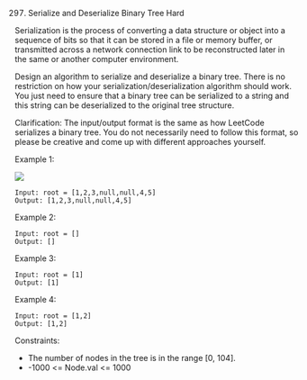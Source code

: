 297. Serialize and Deserialize Binary Tree
Hard

Serialization is the process of converting a data structure or object into a sequence of bits so that it can be stored in a file or memory buffer, or transmitted across a network connection link to be reconstructed later in the same or another computer environment.

Design an algorithm to serialize and deserialize a binary tree. There is no restriction on how your serialization/deserialization algorithm should work. You just need to ensure that a binary tree can be serialized to a string and this string can be deserialized to the original tree structure.

Clarification: The input/output format is the same as how LeetCode serializes a binary tree. You do not necessarily need to follow this format, so please be creative and come up with different approaches yourself.

Example 1:

![](https://assets.leetcode.com/uploads/2020/09/15/serdeser.jpg)

```
Input: root = [1,2,3,null,null,4,5]
Output: [1,2,3,null,null,4,5]
```

Example 2:

```
Input: root = []
Output: []
```

Example 3:

```
Input: root = [1]
Output: [1]
```

Example 4:

```
Input: root = [1,2]
Output: [1,2]
```

Constraints:

- The number of nodes in the tree is in the range [0, 104].
- -1000 <= Node.val <= 1000